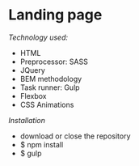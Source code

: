 # Landing page

_Technology used:_

* HTML
* Preprocessor: SASS
* JQuery
* BEM methodology
* Task runner: Gulp
* Flexbox
* CSS Animations

_Installation_
* download or close the repository
* $ npm install
* $ gulp
